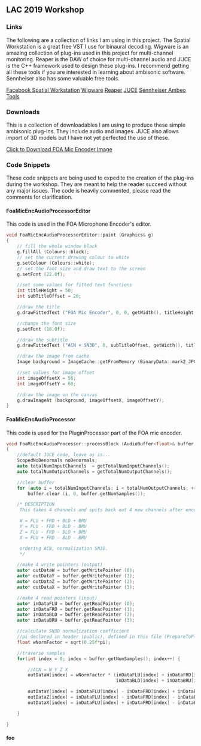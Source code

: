 ## LAC 2019 Workshop

### Links

The following are a collection of links I am using in this project. The Spatial Workstation is a great free VST I use for binaural decoding. Wigware is an amazing collection of plug-ins used in this project for multi-channel monitoring. Reaper is the DAW of choice for multi-channel audio and JUCE is the C++ framework used to design these plug-ins. I recommend getting all these tools if you are interested in learning about ambisonic software. Sennheiser also has some valuable free tools.

[Facebook Spatial Workstation](https://facebook360.fb.com/spatial-workstation/)
[Wigware](https://www.brucewiggins.co.uk/?page_id=78)
[Reaper](https://www.reaper.fm/)
[JUCE](https://juce.com/)
[Sennheiser Ambeo Tools](https://en-us.sennheiser.com/ambeo-blueprints-downloads)

### Downloads

This is a collection of downloadables I am using to produce these simple ambisonic plug-ins. They include audio and images. JUCE also allows import of 3D models but I have not yet perfected the use of these.

<a href="https://github.com/gzalles/LAC19_workshop/blob/master/mark2.JPG" download>Click to Download FOA Mic Encoder Image</a>

### Code Snippets  
These code snippets are being used to expedite the creation of the plug-ins during the workshop. They are meant to help the reader succeed without any major issues. The code is heavily commented, please read the comments for clarification.

<!-- /////////////////////////////////////////////////////////////// -->
#### FoaMicEncAudioProcessorEditor
This code is used in the FOA Microphone Encoder's editor.

```cpp
void FoaMicEncAudioProcessorEditor::paint (Graphics& g)
{
    // fill the whole window black
    g.fillAll (Colours::black);
    // set the current drawing colour to white
    g.setColour (Colours::white);
    // set the font size and draw text to the screen
    g.setFont (22.0f);

    //set some values for fitted text functions
    int titleHeight = 50;
    int subTitleOffset = 20;

    //draw the title
    g.drawFittedText ("FOA Mic Encoder", 0, 0, getWidth(), titleHeight, Justification::centred, 1);

    //change the font size
    g.setFont (18.0f);

    //draw the subtitle
    g.drawFittedText ("ACN + SN3D", 0, subTitleOffset, getWidth(), titleHeight, Justification::centred, 1);

    //draw the image from cache
    Image background = ImageCache::getFromMemory (BinaryData::mark2_JPG, BinaryData::mark2_JPGSize);

    //set values for image offset
    int imageOffsetX = 56;
    int imageOffsetY = 60;

    //draw the image on the canvas
    g.drawImageAt (background, imageOffsetX, imageOffsetY);
}
```
<!-- /////////////////////////////////////////////////////////////// -->
#### FoaMicEncAudioProcessor
This code is used for the PluginProcessor part of the FOA mic encoder.

```cpp
void FoaMicEncAudioProcessor::processBlock (AudioBuffer<float>& buffer, MidiBuffer& midiMessages)
{
    //default JUCE code, leave as is...
    ScopedNoDenormals noDenormals;
    auto totalNumInputChannels  = getTotalNumInputChannels();
    auto totalNumOutputChannels = getTotalNumOutputChannels();

    //clear buffer
    for (auto i = totalNumInputChannels; i < totalNumOutputChannels; ++i)
        buffer.clear (i, 0, buffer.getNumSamples());

    /* DESCRIPTION
     This takes 4 channels and spits back out 4 new channels after encoding.

     W = FLU + FRD + BLD + BRU
     Y = FLU - FRD + BLD - BRU
     Z = FLU - FRD - BLD + BRU
     X = FLU + FRD - BLD - BRU

     ordering ACN, normalization SN3D.
     */

    //make 4 write pointers (output)
    auto* outDataW = buffer.getWritePointer (0);
    auto* outDataY = buffer.getWritePointer (1);
    auto* outDataZ = buffer.getWritePointer (2);
    auto* outDataX = buffer.getWritePointer (3);

    //make 4 read pointers (input)
    auto* inDataFLU = buffer.getReadPointer (0);
    auto* inDataFRD = buffer.getReadPointer (1);
    auto* inDataBLD = buffer.getReadPointer (2);
    auto* inDataBRU = buffer.getReadPointer (3);

    //calculate SN3D normalization coefficient
    //pi declared in header (public), defined in this file (PrepareToPlay())
    float wNormFactor = sqrt(0.25f*pi);

    //traverse samples
    for(int index = 0; index < buffer.getNumSamples(); index++) {

        //ACN = W Y Z X
        outDataW[index] = wNormFactor * (inDataFLU[index] + inDataFRD[index] +
                                         inDataBLD[index] + inDataBRU[index]);

        outDataY[index] = inDataFLU[index] - inDataFRD[index] + inDataBLD[index] - inDataBRU[index];
        outDataZ[index] = inDataFLU[index] - inDataFRD[index] - inDataBLD[index] + inDataBRU[index];
        outDataX[index] = inDataFLU[index] + inDataFRD[index] - inDataBLD[index] - inDataBRU[index];

    }

}
```

#### foo

<!-- ### Markdown

Markdown is a lightweight and easy-to-use syntax for styling your writing. It includes conventions for

```markdown
Syntax highlighted code block

# Header 1
## Header 2
### Header 3

- Bulleted
- List

1. Numbered
2. List

**Bold** and _Italic_ and `Code` text

[Link](url) and ![Image](src)
```

For more details see [GitHub Flavored Markdown](https://guides.github.com/features/mastering-markdown/).

### Jekyll Themes

Your Pages site will use the layout and styles from the Jekyll theme you have selected in your [repository settings](https://github.com/gzalles/LAC19_workshop/settings). The name of this theme is saved in the Jekyll `_config.yml` configuration file.

### Support or Contact

Having trouble with Pages? Check out our [documentation](https://help.github.com/categories/github-pages-basics/) or [contact support](https://github.com/contact) and we’ll help you sort it out. -->
